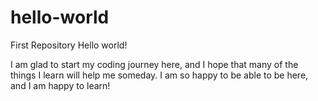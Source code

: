 # hello-world
First Repository
Hello world!

I am glad to start my coding journey here, and I hope that many of the things I learn will help me someday. I am so happy to be able to be here, and I am happy to learn!
